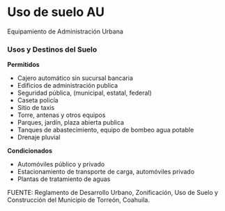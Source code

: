 ﻿
# Uso de suelo AU

Equipamiento de Administración Urbana

### Usos y Destinos del Suelo

**Permitidos**

* Cajero automático sin sucursal bancaria
* Edificios de administración publica
* Seguridad pública, (municipal, estatal, federal)
* Caseta policía
* Sitio de taxis
* Torre, antenas y otros equipos
* Parques, jardín, plaza abierta publica
* Tanques de abastecimiento, equipo de bombeo agua potable
* Drenaje pluvial

**Condicionados**

* Automóviles público y privado
* Estacionamiento de transporte de carga, automóviles privado
* Plantas de tratamiento de aguas

FUENTE: Reglamento de Desarrollo Urbano, Zonificación, Uso de Suelo y Construcción del Municipio de Torreón, Coahuila.
